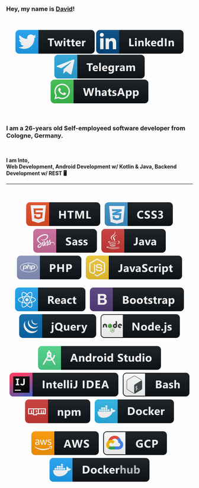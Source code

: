 
### Hey, my name is [David](https://mdxdave.de)!


<br/>
<p align="center">
<a href="https://twitter.com/MDXDave"><img alt="MDXDave | Twitter" src="https://raw.githubusercontent.com/MikeCodesDotNET/ColoredBadges/master/svg/social/twitter.svg" /></a>
<a href="https://www.linkedin.com/in/mdxdave/"><img alt="Linkedin" src="https://raw.githubusercontent.com/MikeCodesDotNET/ColoredBadges/master/svg/social/linkedin.svg" /></a>
<a href="https://t.me/nevoxo_bot"><img alt="Telegram" src="https://github.com/MikeCodesDotNET/ColoredBadges/blob/master/svg/social/telegram.svg" /></a>
<a href="https://wa.me/4922199967962"><img alt="WhatsApp" src="https://github.com/MikeCodesDotNET/ColoredBadges/blob/master/svg/social/whatsapp.svg" /></a>

</p>

<br />

### I am a 26-years old Self-employeed software developer from Cologne, Germany.

<br />


**I am Into,**  
**Web Development, Android Development w/ Kotlin & Java, Backend Development w/ REST 🖥️**
<br />


*************

<br />

<p align="center">


<!-- For more icons please follow  https://github.com/MikeCodesDotNET/ColoredBadges -->

 <img src="https://raw.githubusercontent.com/MikeCodesDotNET/ColoredBadges/master/svg/dev/languages/html.svg" alt="HTML" style="vertical-align:top; margin:4px">    
 <img src="https://raw.githubusercontent.com/MikeCodesDotNET/ColoredBadges/master/svg/dev/languages/css3.svg" alt="CSS" style="vertical-align:top; margin:4px">    
 <img src="https://raw.githubusercontent.com/MikeCodesDotNET/ColoredBadges/master/svg/dev/languages/sass.svg" alt="SASS" style="vertical-align:top; margin:4px">    
 <img src="https://raw.githubusercontent.com/MikeCodesDotNET/ColoredBadges/master/svg/dev/languages/java.svg" alt="Java" style="vertical-align:top; margin:4px">    
<!--<img src="https://raw.githubusercontent.com/MikeCodesDotNET/ColoredBadges/master/svg/dev/languages/kotlin.svg" alt="Kotlin" style="vertical-align:top; margin:4px">-->
<img src="https://raw.githubusercontent.com/MikeCodesDotNET/ColoredBadges/master/svg/dev/languages/php.svg" alt="PHP" style="vertical-align:top; margin:4px">
<img src="https://raw.githubusercontent.com/MikeCodesDotNET/ColoredBadges/master/svg/dev/languages/js.svg" alt="js" style="vertical-align:top; margin:4px">
</p>

<p align="center">
<img src="https://raw.githubusercontent.com/MikeCodesDotNET/ColoredBadges/master/svg/dev/frameworks/react.svg" alt="react" style="vertical-align:top; margin:4px">
<img src="https://raw.githubusercontent.com/MikeCodesDotNET/ColoredBadges/master/svg/dev/frameworks/bootstrap.svg" alt="bootstrap" style="vertical-align:top; margin:4px">
<img src="https://raw.githubusercontent.com/MikeCodesDotNET/ColoredBadges/master/svg/dev/frameworks/jquery.svg" alt="jQuery" style="vertical-align:top; margin:4px">
<img src="https://raw.githubusercontent.com/MikeCodesDotNET/ColoredBadges/master/svg/dev/frameworks/nodejs.svg" alt="nodeJS" style="vertical-align:top; margin:4px">
</p>

<p align="center">
<img src="https://raw.githubusercontent.com/MikeCodesDotNET/ColoredBadges/master/svg/dev/tools/android_studio.svg" alt="Android Studio" style="vertical-align:top; margin:4px">
<img src="https://raw.githubusercontent.com/MikeCodesDotNET/ColoredBadges/master/svg/dev/tools/jetbrains_intellij.svg" alt="Jetbrains IntelliJ" style="vertical-align:top; margin:4px">
<img src="https://raw.githubusercontent.com/MikeCodesDotNET/ColoredBadges/master/svg/dev/tools/bash.svg" alt="bash" style="vertical-align:top; margin:4px">
<img src="https://raw.githubusercontent.com/MikeCodesDotNET/ColoredBadges/master/svg/dev/services/npm.svg" alt="npm" style="vertical-align:top; margin:4px">
<img src="https://raw.githubusercontent.com/MikeCodesDotNET/ColoredBadges/master/svg/dev/tools/docker.svg" alt="Docker" style="vertical-align:top; margin:4px">
</p>

<p align="center">
<img src="https://raw.githubusercontent.com/MikeCodesDotNET/ColoredBadges/master/svg/dev/services/aws.svg" alt="aws" style="vertical-align:top; margin:4px">
<img src="https://raw.githubusercontent.com/MikeCodesDotNET/ColoredBadges/master/svg/dev/services/gcp.svg" alt="gcp" style="vertical-align:top; margin:4px">
<img src="https://raw.githubusercontent.com/MikeCodesDotNET/ColoredBadges/master/svg/dev/services/dockerhub.svg" alt="Dockerhub" style="vertical-align:top; margin:4px">
</p>
